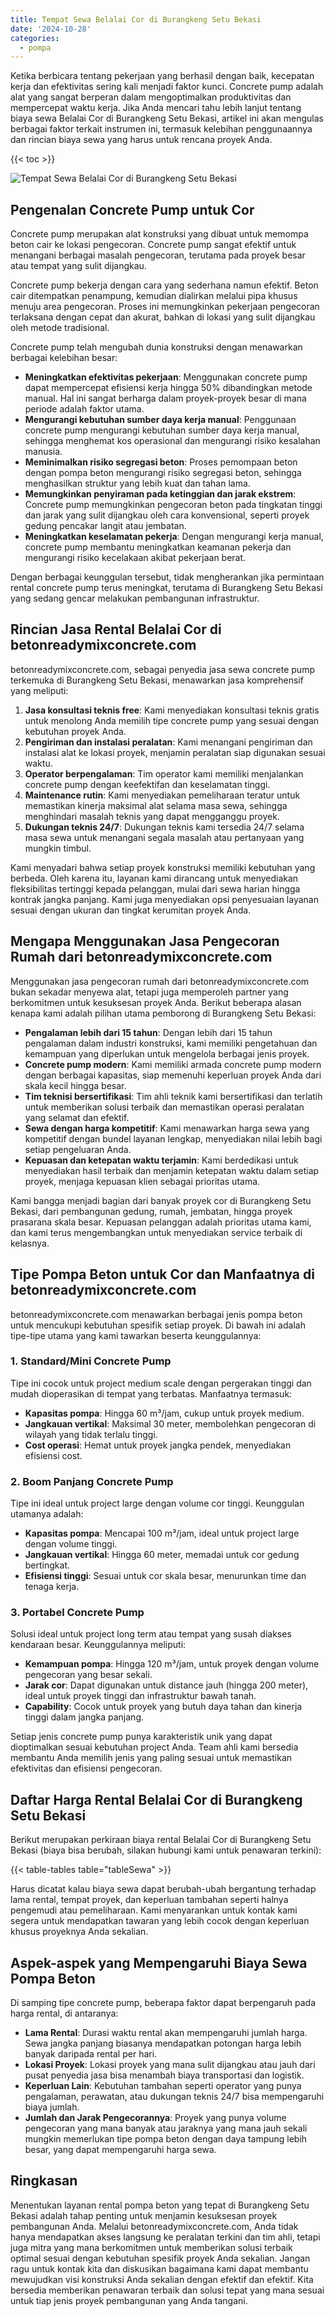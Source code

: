 ```yaml
---
title: Tempat Sewa Belalai Cor di Burangkeng Setu Bekasi
date: '2024-10-28'
categories:
  - pompa
---
```


Ketika berbicara tentang pekerjaan yang berhasil dengan baik, kecepatan kerja dan efektivitas sering kali menjadi faktor kunci. Concrete pump adalah alat yang sangat berperan dalam mengoptimalkan produktivitas dan mempercepat waktu kerja. Jika Anda mencari tahu lebih lanjut tentang biaya sewa Belalai Cor di Burangkeng Setu Bekasi, artikel ini akan mengulas berbagai faktor terkait instrumen ini, termasuk kelebihan penggunaannya dan rincian biaya sewa yang harus untuk rencana proyek Anda.

{{< toc >}}

![Tempat Sewa Belalai Cor di Burangkeng Setu Bekasi](https://betoncor8.github.io/pump/concrete-pump%20(24).png)

## Pengenalan Concrete Pump untuk Cor

Concrete pump merupakan alat konstruksi yang dibuat untuk memompa beton cair ke lokasi pengecoran. Concrete pump sangat efektif untuk menangani berbagai masalah pengecoran, terutama pada proyek besar atau tempat yang sulit dijangkau.

Concrete pump bekerja dengan cara yang sederhana namun efektif. Beton cair ditempatkan penampung, kemudian dialirkan melalui pipa khusus menuju area pengecoran. Proses ini memungkinkan pekerjaan pengecoran terlaksana dengan cepat dan akurat, bahkan di lokasi yang sulit dijangkau oleh metode tradisional.

Concrete pump telah mengubah dunia konstruksi dengan menawarkan berbagai kelebihan besar:

- **Meningkatkan efektivitas pekerjaan**: Menggunakan concrete pump dapat mempercepat efisiensi kerja hingga 50% dibandingkan metode manual. Hal ini sangat berharga dalam proyek-proyek besar di mana periode adalah faktor utama.
- **Mengurangi kebutuhan sumber daya kerja manual**: Penggunaan concrete pump mengurangi kebutuhan sumber daya kerja manual, sehingga menghemat kos operasional dan mengurangi risiko kesalahan manusia.
- **Meminimalkan risiko segregasi beton**: Proses pemompaan beton dengan pompa beton mengurangi risiko segregasi beton, sehingga menghasilkan struktur yang lebih kuat dan tahan lama.
- **Memungkinkan penyiraman pada ketinggian dan jarak ekstrem**: Concrete pump memungkinkan pengecoran beton pada tingkatan tinggi dan jarak yang sulit dijangkau oleh cara konvensional, seperti proyek gedung pencakar langit atau jembatan.
- **Meningkatkan keselamatan pekerja**: Dengan mengurangi kerja manual, concrete pump membantu meningkatkan keamanan pekerja dan mengurangi risiko kecelakaan akibat pekerjaan berat.

Dengan berbagai keunggulan tersebut, tidak mengherankan jika permintaan rental concrete pump terus meningkat, terutama di Burangkeng Setu Bekasi yang sedang gencar melakukan pembangunan infrastruktur.

## Rincian Jasa Rental Belalai Cor di betonreadymixconcrete.com

betonreadymixconcrete.com, sebagai penyedia jasa sewa concrete pump terkemuka di Burangkeng Setu Bekasi, menawarkan jasa komprehensif yang meliputi:

1. **Jasa konsultasi teknis free**: Kami menyediakan konsultasi teknis gratis untuk menolong Anda memilih tipe concrete pump yang sesuai dengan kebutuhan proyek Anda.
2. **Pengiriman dan instalasi peralatan**: Kami menangani pengiriman dan instalasi alat ke lokasi proyek, menjamin peralatan siap digunakan sesuai waktu.
3. **Operator berpengalaman**: Tim operator kami memiliki menjalankan concrete pump dengan keefektifan dan keselamatan tinggi.
4. **Maintenance rutin**: Kami menyediakan pemeliharaan teratur untuk memastikan kinerja maksimal alat selama masa sewa, sehingga menghindari masalah teknis yang dapat mengganggu proyek.
5. **Dukungan teknis 24/7**: Dukungan teknis kami tersedia 24/7 selama masa sewa untuk menangani segala masalah atau pertanyaan yang mungkin timbul.

Kami menyadari bahwa setiap proyek konstruksi memiliki kebutuhan yang berbeda. Oleh karena itu, layanan kami dirancang untuk menyediakan fleksibilitas tertinggi kepada pelanggan, mulai dari sewa harian hingga kontrak jangka panjang. Kami juga menyediakan opsi penyesuaian layanan sesuai dengan ukuran dan tingkat kerumitan proyek Anda.

## Mengapa Menggunakan Jasa Pengecoran Rumah dari betonreadymixconcrete.com

Menggunakan jasa pengecoran rumah dari betonreadymixconcrete.com bukan sekadar menyewa alat, tetapi juga memperoleh partner yang berkomitmen untuk kesuksesan proyek Anda. Berikut beberapa alasan kenapa kami adalah pilihan utama pemborong di Burangkeng Setu Bekasi:

- **Pengalaman lebih dari 15 tahun**: Dengan lebih dari 15 tahun pengalaman dalam industri konstruksi, kami memiliki pengetahuan dan kemampuan yang diperlukan untuk mengelola berbagai jenis proyek.
- **Concrete pump modern**: Kami memiliki armada concrete pump modern dengan berbagai kapasitas, siap memenuhi keperluan proyek Anda dari skala kecil hingga besar.
- **Tim teknisi bersertifikasi**: Tim ahli teknik kami bersertifikasi dan terlatih untuk memberikan solusi terbaik dan memastikan operasi peralatan yang selamat dan efektif.
- **Sewa dengan harga kompetitif**: Kami menawarkan harga sewa yang kompetitif dengan bundel layanan lengkap, menyediakan nilai lebih bagi setiap pengeluaran Anda.
- **Kepuasan dan ketepatan waktu terjamin**: Kami berdedikasi untuk menyediakan hasil terbaik dan menjamin ketepatan waktu dalam setiap proyek, menjaga kepuasan klien sebagai prioritas utama.

Kami bangga menjadi bagian dari banyak proyek cor di Burangkeng Setu Bekasi, dari pembangunan gedung, rumah, jembatan, hingga proyek prasarana skala besar. Kepuasan pelanggan adalah prioritas utama kami, dan kami terus mengembangkan untuk menyediakan service terbaik di kelasnya.

## Tipe Pompa Beton untuk Cor dan Manfaatnya di betonreadymixconcrete.com

betonreadymixconcrete.com menawarkan berbagai jenis pompa beton untuk mencukupi kebutuhan spesifik setiap proyek. Di bawah ini adalah tipe-tipe utama yang kami tawarkan beserta keunggulannya:

### 1\. Standard/Mini Concrete Pump

Tipe ini cocok untuk project medium scale dengan pergerakan tinggi dan mudah dioperasikan di tempat yang terbatas. Manfaatnya termasuk:

- **Kapasitas pompa**: Hingga 60 m³/jam, cukup untuk proyek medium.
- **Jangkauan vertikal**: Maksimal 30 meter, membolehkan pengecoran di wilayah yang tidak terlalu tinggi.
- **Cost operasi**: Hemat untuk proyek jangka pendek, menyediakan efisiensi cost.

### 2\. Boom Panjang Concrete Pump

Tipe ini ideal untuk project large dengan volume cor tinggi. Keunggulan utamanya adalah:

- **Kapasitas pompa**: Mencapai 100 m³/jam, ideal untuk project large dengan volume tinggi.
- **Jangkauan vertikal**: Hingga 60 meter, memadai untuk cor gedung bertingkat.
- **Efisiensi tinggi**: Sesuai untuk cor skala besar, menurunkan time dan tenaga kerja.

### 3\. Portabel Concrete Pump

Solusi ideal untuk project long term atau tempat yang susah diakses kendaraan besar. Keunggulannya meliputi:

- **Kemampuan pompa**: Hingga 120 m³/jam, untuk proyek dengan volume pengecoran yang besar sekali.
- **Jarak cor**: Dapat digunakan untuk distance jauh (hingga 200 meter), ideal untuk proyek tinggi dan infrastruktur bawah tanah.
- **Capability**: Cocok untuk proyek yang butuh daya tahan dan kinerja tinggi dalam jangka panjang.

Setiap jenis concrete pump punya karakteristik unik yang dapat dioptimalkan sesuai kebutuhan project Anda. Team ahli kami bersedia membantu Anda memilih jenis yang paling sesuai untuk memastikan efektivitas dan efisiensi pengecoran.

## Daftar Harga Rental Belalai Cor di Burangkeng Setu Bekasi

Berikut merupakan perkiraan biaya rental Belalai Cor di Burangkeng Setu Bekasi (biaya bisa berubah, silakan hubungi kami untuk penawaran terkini):

{{< table-tables table="tableSewa" >}}

Harus dicatat kalau biaya sewa dapat berubah-ubah bergantung terhadap lama rental, tempat proyek, dan keperluan tambahan seperti halnya pengemudi atau pemeliharaan. Kami menyarankan untuk kontak kami segera untuk mendapatkan tawaran yang lebih cocok dengan keperluan khusus proyeknya Anda sekalian.

## Aspek-aspek yang Mempengaruhi Biaya Sewa Pompa Beton

Di samping tipe concrete pump, beberapa faktor dapat berpengaruh pada harga rental, di antaranya:

- **Lama Rental**: Durasi waktu rental akan mempengaruhi jumlah harga. Sewa jangka panjang biasanya mendapatkan potongan harga lebih banyak daripada rental per hari.
- **Lokasi Proyek**: Lokasi proyek yang mana sulit dijangkau atau jauh dari pusat penyedia jasa bisa menambah biaya transportasi dan logistik.
- **Keperluan Lain**: Kebutuhan tambahan seperti operator yang punya pengalaman, perawatan, atau dukungan teknis 24/7 bisa mempengaruhi biaya jumlah.
- **Jumlah dan Jarak Pengecorannya**: Proyek yang punya volume pengecoran yang mana banyak atau jaraknya yang mana jauh sekali mungkin memerlukan tipe pompa beton dengan daya tampung lebih besar, yang dapat mempengaruhi harga sewa.

## Ringkasan

Menentukan layanan rental pompa beton yang tepat di Burangkeng Setu Bekasi adalah tahap penting untuk menjamin kesuksesan proyek pembangunan Anda. Melalui betonreadymixconcrete.com, Anda tidak hanya mendapatkan akses langsung ke peralatan terkini dan tim ahli, tetapi juga mitra yang mana berkomitmen untuk memberikan solusi terbaik optimal sesuai dengan kebutuhan spesifik proyek Anda sekalian. Jangan ragu untuk kontak kita dan diskusikan bagaimana kami dapat membantu mewujudkan visi konstruksi Anda sekalian dengan efektif dan efektif. Kita bersedia memberikan penawaran terbaik dan solusi tepat yang mana sesuai untuk tiap jenis proyek pembangunan yang Anda tangani.
